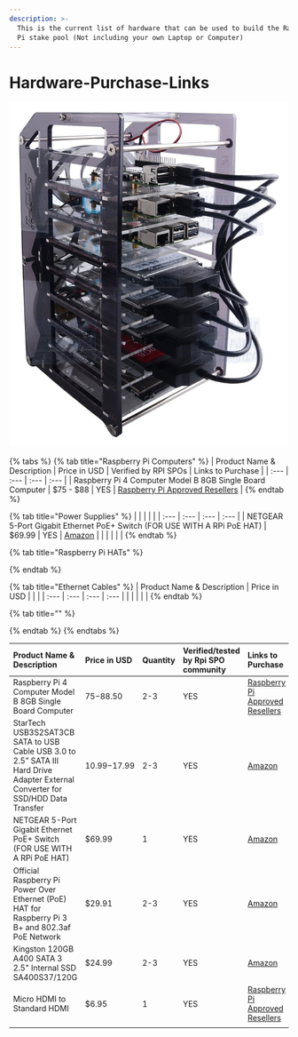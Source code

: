 ```yaml
---
description: >-
  This is the current list of hardware that can be used to build the Raspberry
  Pi stake pool (Not including your own Laptop or Computer)
---
```


# Hardware-Purchase-Links

![](../.gitbook/assets/photo_2021-03-09-13.42.42.jpeg)

{% tabs %}
{% tab title="Raspberry Pi Computers" %}
| Product Name & Description | Price in USD | Verified by RPI SPOs | Links to Purchase |
| :--- | :--- | :--- | :--- |
| Raspberry Pi 4 Computer Model B 8GB Single Board Computer | $75 - $88 | YES | [Raspberry Pi Approved Resellers](https://www.raspberrypi.org/products/raspberry-pi-4-model-b/?variant=raspberry-pi-4-model-b-8gb) |
{% endtab %}

{% tab title="Power Supplies" %}
|  |  |  |  |
| :--- | :--- | :--- | :--- |
| NETGEAR 5-Port Gigabit Ethernet PoE+ Switch \(FOR USE WITH A RPi PoE HAT\) | $69.99 | YES | [Amazon](https://www.amazon.com/gp/product/B07WTXHSXC/ref=ppx_yo_dt_b_asin_title_o02_s00?ie=UTF8&psc=1) |
|  |  |  |  |
{% endtab %}

{% tab title="Raspberry Pi HATs" %}

{% endtab %}

{% tab title="Ethernet Cables" %}
| Product Name & Description | Price in USD |  |  |
| :--- | :--- | :--- | :--- |
|  |  |  |  |
{% endtab %}

{% tab title="" %}

{% endtab %}
{% endtabs %}

| Product Name & Description | Price in USD | Quantity | Verified/tested by Rpi SPO community | Links to Purchase |
| :--- | :--- | :--- | :--- | :--- |
| Raspberry Pi 4 Computer Model B 8GB Single Board Computer | $75-$88.50 | 2-3 | YES | [Raspberry Pi Approved Resellers](https://www.raspberrypi.org/products/raspberry-pi-4-model-b/?variant=raspberry-pi-4-model-b-8gb) |
| StarTech USB3S2SAT3CB SATA to USB Cable USB 3.0 to 2.5” SATA III Hard Drive Adapter External Converter for SSD/HDD Data Transfer | $10.99-$17.99 | 2-3 | YES | [Amazon](https://www.amazon.com/gp/product/B00HJZJI84/ref=ppx_yo_dt_b_asin_title_o07_s00?ie=UTF8&psc=1) |
| NETGEAR 5-Port Gigabit Ethernet PoE+ Switch \(FOR USE WITH A RPi PoE HAT\) | $69.99 | 1 | YES | [Amazon](https://www.amazon.com/gp/product/B07WTXHSXC/ref=ppx_yo_dt_b_asin_title_o02_s00?ie=UTF8&psc=1) |
| Official Raspberry Pi Power Over Ethernet \(PoE\) HAT for Raspberry Pi 3 B+ and 802.3af PoE Network | $29.91 | 2-3 | YES | [Amazon](https://www.amazon.com/poe-hat/dp/B07GR9XQJH/ref=sr_1_2?dchild=1&keywords=Official+Raspberry+Pi+Power+Over+Ethernet+%28PoE%29+HAT+for+Raspberry+Pi+3+B%2B+and+802.3af+PoE+Network&qid=1615236400&s=electronics&sr=1-2) |
| Kingston 120GB A400 SATA 3 2.5" Internal SSD SA400S37/120G | $24.99 | 2-3 | YES | [Amazon](https://www.amazon.com/Kingston-120GB-Solid-SA400S37-120G/dp/B01N6JQS8C/ref=sxts_sxwds-bia-wc-rsf-ajax2_0?crid=2IZ705SDHVNO2&cv_ct_cx=kingston+a400&dchild=1&keywords=kingston+a400&pd_rd_i=B01N6JQS8C&pd_rd_r=cff9c24d-82ba-4471-892a-a23276b8b1db&pd_rd_w=wzQ6v&pd_rd_wg=6jlaB&pf_rd_p=5c711241-c674-4eef-b21c-fe6add670f33&pf_rd_r=MMBZR2DHZVKB3J1QE3HY&psc=1&qid=1615235655&sprefix=kingsto%2Caps%2C254&sr=1-2-e30f047d-8e3c-4340-8179-6a77ce88d756) |
| Micro HDMI to Standard HDMI | $6.95 | 1 | YES | [Raspberry Pi Approved Resellers](https://www.raspberrypi.org/products/micro-hdmi-to-standard-hdmi-a-cable/) |
|  |  |  |  |  |

